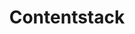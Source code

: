 ---
codehost: https://github.com/https://github.com/contentstack
facebook: https://facebook.com/contentstack
instagram: https://instagram.com/contentstack
linkedin: https://linkedin.com/company/contentstack
logohandle: contentstack
sort: contentstack
title: Contentstack
twitter: https://x.com/contentstack
website: https://www.contentstack.com/
youtube: https://youtube.com/contentstack
---